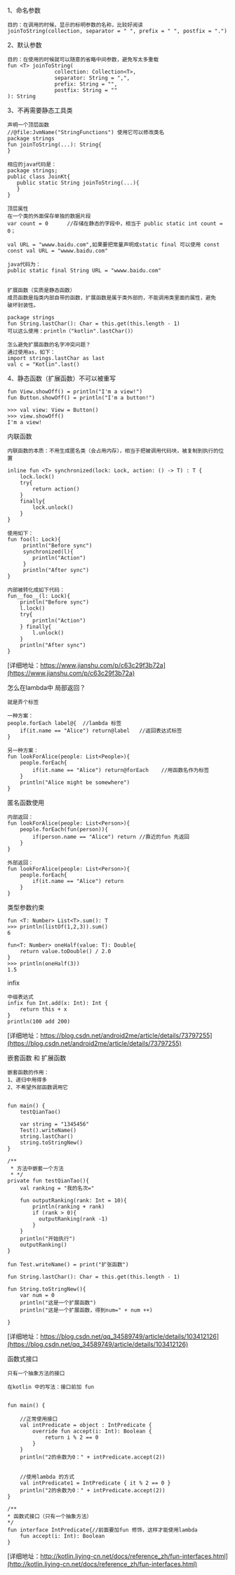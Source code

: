 
1、命名参数
```
目的：在调用的时候，显示的标明参数的名称，比较好阅读
joinToString(collection, separator = " ", prefix = " ", postfix = ".")
```
2、默认参数
```
目的：在使用的时候就可以随意的省略中间参数，避免写太多重载
fun <T> joinToString(
               collection: Collection<T>,
               separator: String = ",",
               prefix: String = "",
               postfix: String = ""
): String

```
3、不再需要静态工具类
```
声明一个顶层函数
//@file:JvmName("StringFunctions") 使用它可以修改类名
package strings
fun joinToString(...): String{
}

相应的java代码是：
package strings;
public class JoinKt{
   public static String joinToString(...){
   }
}

顶层属性
在一个类的外面保存单独的数据片段
var count = 0      //存储在静态的字段中，相当于 public static int count = 0；

val URL = "wwww.baidu.com",如果要把常量声明成static final 可以使用 const
const val URL = "wwww.baidu.com"

java代码为：
public static final String URL = "wwww.baidu.com"


扩展函数（实质是静态函数）
成员函数是指类内部自带的函数，扩展函数是属于类外部的，不能调用类里面的属性，避免
破坏封装性。

package strings
fun String.lastChar(): Char = this.get(this.length - 1)
可以这么使用：println（"kotlin".lastChar()）

怎么避免扩展函数的名字冲突问题？
通过使用as，如下：
import strings.lastChar as last
val c = "Kotlin".last()

```
4、静态函数（扩展函数）不可以被重写
```
fun View.showOff() = println("I'm a view!")
fun Button.showOff() = println("I'm a button!")

>>> val view: View = Button()
>>> view.showOff()
I'm a view!

```
内联函数
```
内联函数的本质：不用生成匿名类（会占用内存），相当于把被调用代码块，被复制到执行的位置

inline fun <T> synchronized(lock: Lock, action: () -> T) : T {
    lock.lock()
    try{
        return action()
    }
    finally{
        lock.unlock()
    }
}

使用如下：
fun foo(l: Lock){
     println("Before sync")
     synchronized(l){
        println("Action")
     }
     println("After sync")
}

内部被转化成如下代码：
fun__foo__(l: Lock){
    println("Before sync")
    l.lock()
    try{
        println("Action")
    } finally{
        l.unlock()
    }
    println("After sync")
}

```
[详细地址：https://www.jianshu.com/p/c63c29f3b72a](https://www.jianshu.com/p/c63c29f3b72a)

怎么在lambda中 局部返回？
```
就是弄个标签

一种方案：
people.forEach label@{  //lambda 标签
    if(it.name == "Alice") return@label   //返回表达式标签
}

另一种方案：
fun lookForAlice(people: List<People>){
    people.forEach{
        if(it.name == "Alice") return@forEach    //用函数名作为标签
    }
    println("Alice might be somewhere")
}

```
匿名函数使用
```
内部返回：
fun lookForAlice(people: List<Person>){
    people.forEach(fun(person)){
        if(person.name == "Alice") return //靠近的fun 先返回
    }
}

外部返回：
fun lookForAlice(people: List<Person>){
    people.forEach{
        if(it.name == "Alice") return
    }
}
```
类型参数约束
```
fun <T: Number> List<T>.sum(): T
>>> println(listOf(1,2,3)).sum()
6

fun<T: Number> oneHalf(value: T): Double{
    return value.toDouble() / 2.0
} 
>>> println(oneHalf(3))
1.5
```
infix
```
中缀表达式
infix fun Int.add(x: Int): Int {
    return this + x
}
println(100 add 200)
```
[详细地址：https://blog.csdn.net/android2me/article/details/73797255](https://blog.csdn.net/android2me/article/details/73797255)


嵌套函数 和 扩展函数
```
嵌套函数的作用：
1、递归中用得多
2、不希望外部函数调用它


fun main() {
    testQianTao()
    
    var string = "1345456"
    Test().writeName()
    string.lastChar()
    string.toStringNew()
}

/**
 * 方法中嵌套一个方法
 * */
private fun testQianTao(){
    val ranking = "我的名次="

    fun outputRanking(rank: Int = 10){
        println(ranking + rank)
        if (rank > 0){
          outputRanking(rank -1)
        }
    }
    println("开始执行")
    outputRanking()
}

fun Test.writeName() = print("扩张函数")

fun String.lastChar(): Char = this.get(this.length - 1)

fun String.toStringNew(){
    var num = 0
    println("这是一个扩展函数")
    println("这是一个扩展函数，得到num=" + num ++)

}

```
[详细地址：https://blog.csdn.net/qq_34589749/article/details/103412126](https://blog.csdn.net/qq_34589749/article/details/103412126)

函数式接口
```
只有一个抽象方法的接口

在kotlin 中的写法：接口前加 fun


fun main() {

    //正常使用接口
    val intPredicate = object : IntPredicate {
        override fun accept(i: Int): Boolean {
            return i % 2 == 0
        }
    }
    println("2的余数为0：" + intPredicate.accept(2))


    //使用lambda 的方式
    val intPredicate1 = IntPredicate { it % 2 == 0 }
    println("2的余数为0：" + intPredicate.accept(2))
}

/**
* 函数式接口（只有一个抽象方法）
*/
fun interface IntPredicate{//前面要加fun 修饰，这样才能使用lambda
    fun accept(i: Int): Boolean
}

```
[详细地址：http://kotlin.liying-cn.net/docs/reference_zh/fun-interfaces.html](http://kotlin.liying-cn.net/docs/reference_zh/fun-interfaces.html)
